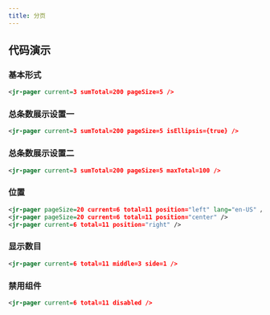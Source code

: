 ```yaml
---
title: 分页
---
```


## 代码演示

### 基本形式

<!-- demo_start -->
<div class="m-example"></div>

```xml
<jr-pager current=3 sumTotal=200 pageSize=5 />
```
<!-- demo_end -->

### 总条数展示设置一

<!-- demo_start -->
<div class="m-example"></div>

```xml
<jr-pager current=3 sumTotal=200 pageSize=5 isEllipsis={true} />
```
<!-- demo_end -->

### 总条数展示设置二

<!-- demo_start -->
<div class="m-example"></div>

```xml
<jr-pager current=3 sumTotal=200 pageSize=5 maxTotal=100 />
```
<!-- demo_end -->

### 位置

<!-- demo_start -->
<div class="m-example"></div>

```xml
<jr-pager pageSize=20 current=6 total=11 position="left" lang="en-US" />
<jr-pager pageSize=20 current=6 total=11 position="center" />
<jr-pager current=6 total=11 position="right" />
```
<!-- demo_end -->

### 显示数目

<!-- demo_start -->
<div class="m-example"></div>

```xml
<jr-pager current=6 total=11 middle=3 side=1 />
```
<!-- demo_end -->

### 禁用组件

<!-- demo_start -->
<div class="m-example"></div>

```xml
<jr-pager current=6 total=11 disabled />
```
<!-- demo_end -->
